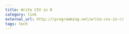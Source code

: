 ```yaml
---
title: Write CSV in R
category: link
external_url: http://rprogramming.net/write-csv-in-r/
tags: tech
---
```

